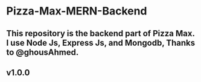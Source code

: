 # Pizza-Max-MERN-Backend

## This repository is the backend part of Pizza Max. I use Node Js, Express Js, and Mongodb, Thanks to @ghousAhmed.

## v1.0.0
